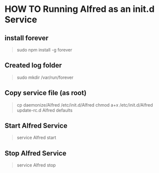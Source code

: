 # HOW TO Running Alfred as an init.d Service

## install forever
> sudo npm install -g forever

## Created log folder
> sudo mkdir /var/run/forever

## Copy service file (as root)
> cp daemonize/Alfred /etc/init.d/Alfred
> chmod a+x /etc/init.d/Alfred
> update-rc.d Alfred defaults

## Start Alfred Service
> service Alfred start

## Stop Alfred Service
> service Alfred stop
